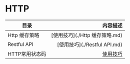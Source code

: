 # HTTP

|目录 | 内容描述
|- | -:|
Http 缓存策略 | [使用技巧](./Http 缓存策略.md)
Restful API | [使用技巧](./Restful API.md)
HTTP常用状态码 | [使用技巧](./HTTP常用状态码.md)